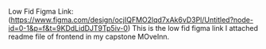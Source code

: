 Low Fid Figma Link:(https://www.figma.com/design/ocjIQFMO2lqd7xAk6vD3Pl/Untitled?node-id=0-1&p=f&t=9KDdLidDJT9Tp5iv-0)
This is the low fid figma link I attached readme file of frontend in my capstone MOveInn.
